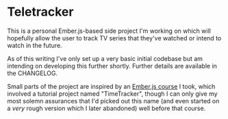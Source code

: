 Teletracker
===========

This is a personal Ember.js-based side project I'm working on which will hopefully allow the user to track TV series that they've watched or intend to watch in the future.

As of this writing I've only set up a very basic initial codebase but am intending on developing this further shortly. Further details are available in the CHANGELOG.

Small parts of the project are inspired by an [Ember.js course](http://unspace.ca/embergarten/) I took, which involved a tutorial project named "TimeTracker", though I can only give my most solemn assurances that I'd picked out this name (and even started on a *very* rough version which I later abandoned) well before that course.
